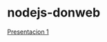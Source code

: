 # nodejs-donweb

[Presentacion 1](http://cortezcristian.com/curso-node-js/material/slides/episodio1.html#/7)
